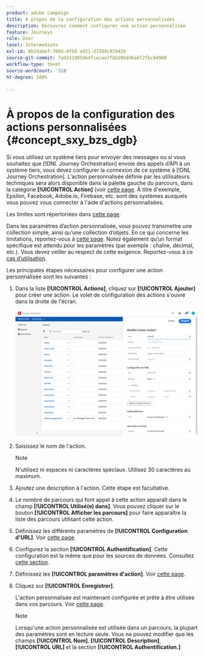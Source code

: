 ```yaml
---
product: adobe campaign
title: À propos de la configuration des actions personnalisées
description: Découvrez comment configurer une action personnalisée
feature: Journeys
role: User
level: Intermediate
exl-id: 8b24abef-700d-4f68-a921-d7299c939439
source-git-commit: 7ad2419854b4fcecae7fbb20bdd6a6f2fbc04988
workflow-type: tm+mt
source-wordcount: '318'
ht-degree: 100%

---
```


# À propos de la configuration des actions personnalisées {#concept_sxy_bzs_dgb}

Si vous utilisez un système tiers pour envoyer des messages ou si vous souhaitez que [!DNL Journey Orchestration] envoie des appels d’API à un système tiers, vous devez configurer la connexion de ce système à [!DNL Journey Orchestration]. L&#39;action personnalisée définie par les utilisateurs techniques sera alors disponible dans la palette gauche du parcours, dans la catégorie **[!UICONTROL Action]** (voir [cette page](../building-journeys/about-action-activities.md). À titre d&#39;exemple, Epsilon, Facebook, Adobe.io, Firebase, etc. sont des systèmes auxquels vous pouvez vous connecter à l&#39;aide d&#39;actions personnalisées.

Les limites sont répertoriées dans [cette page](../about/limitations.md).

Dans les paramètres d’action personnalisée, vous pouvez transmettre une collection simple, ainsi qu’une collection d’objets. En ce qui concerne les limitations, reportez-vous à [cette page](../usecase/collections.md#limitations). Notez également qu’un format spécifique est attendu pour les paramètres (par exemple : chaîne, décimal, etc.). Vous devez veiller au respect de cette exigence. Reportez-vous à ce [cas d’utilisation](../usecase/collections.md).

Les principales étapes nécessaires pour configurer une action personnalisée sont les suivantes :

1. Dans la liste **[!UICONTROL Actions]**, cliquez sur **[!UICONTROL Ajouter]** pour créer une action. Le volet de configuration des actions s&#39;ouvre dans la droite de l&#39;écran.

   ![](../assets/custom2.png)

1. Saisissez le nom de l&#39;action.

   >[!NOTE]
   >
   >N&#39;utilisez ni espaces ni caractères spéciaux. Utilisez 30 caractères au maximum.

1. Ajoutez une description à l&#39;action. Cette étape est facultative.
1. Le nombre de parcours qui font appel à cette action apparaît dans le champ **[!UICONTROL Utilisé(e) dans]**. Vous pouvez cliquer sur le bouton **[!UICONTROL Afficher les parcours]** pour faire apparaître la liste des parcours utilisant cette action.
1. Définissez les différents paramètres de **[!UICONTROL Configuration d&#39;URL]**. Voir [cette page](../action/url-configuration.md).
1. Configurez la section **[!UICONTROL Authentification]**. Cette configuration est la même que pour les sources de données.  Consultez [cette section](../datasource/external-data-sources.md#section_wjp_nl5_nhb).
1. Définissez les **[!UICONTROL paramètres d&#39;action]**. Voir [cette page](../action/defining-the-message-parameters.md).
1. Cliquez sur **[!UICONTROL Enregistrer]**.

   L&#39;action personnalisée est maintenant configurée et prête à être utilisée dans vos parcours. Voir [cette page](../building-journeys/about-action-activities.md).

   >[!NOTE]
   >
   >Lorsqu&#39;une action personnalisée est utilisée dans un parcours, la plupart des paramètres sont en lecture seule. Vous ne pouvez modifier que les champs **[!UICONTROL Nom]**, **[!UICONTROL Description]**, **[!UICONTROL URL]** et la section **[!UICONTROL Authentification.]**
